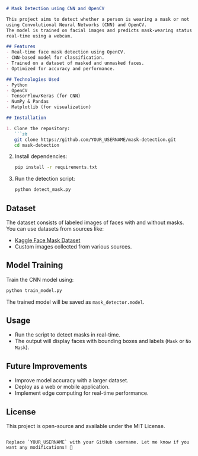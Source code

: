 
```markdown
# Mask Detection using CNN and OpenCV

This project aims to detect whether a person is wearing a mask or not
using Convolutional Neural Networks (CNN) and OpenCV.
The model is trained on facial images and predicts mask-wearing status in
real-time using a webcam.

## Features
- Real-time face mask detection using OpenCV.
- CNN-based model for classification.
- Trained on a dataset of masked and unmasked faces.
- Optimized for accuracy and performance.

## Technologies Used
- Python
- OpenCV
- TensorFlow/Keras (for CNN)
- NumPy & Pandas
- Matplotlib (for visualization)

## Installation

1. Clone the repository:
   ```sh
   git clone https://github.com/YOUR_USERNAME/mask-detection.git
   cd mask-detection
   ```

2. Install dependencies:
   ```sh
   pip install -r requirements.txt
   ```

3. Run the detection script:
   ```sh
   python detect_mask.py
   ```

## Dataset
The dataset consists of labeled images of faces with and without masks. You can use datasets from sources like:
- [Kaggle Face Mask Dataset](https://www.kaggle.com/)
- Custom images collected from various sources.

## Model Training
Train the CNN model using:
```sh
python train_model.py
```
The trained model will be saved as `mask_detector.model`.

## Usage
- Run the script to detect masks in real-time.
- The output will display faces with bounding boxes and labels (`Mask` or `No Mask`).

## Future Improvements
- Improve model accuracy with a larger dataset.
- Deploy as a web or mobile application.
- Implement edge computing for real-time performance.

## License
This project is open-source and available under the MIT License.


```

Replace `YOUR_USERNAME` with your GitHub username. Let me know if you want any modifications! 🚀
